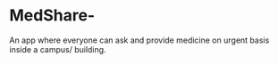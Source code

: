 # MedShare-
An app where everyone can ask and provide medicine on urgent basis inside a campus/ building.
